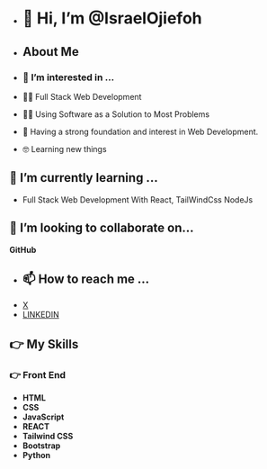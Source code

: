 - # 👋 Hi, I’m @IsraelOjiefoh #
- ## About Me
- ### 👀 I’m interested in ...
  
- 🧑‍💻  Full Stack Web Development
- 🧑‍💻  Using Software as a Solution to Most Problems 
- 📝  Having a strong foundation and interest in Web Development.
- 🤓 Learning new things 

 ## 🌱 I’m currently learning ...
 
- Full Stack Web Development With React, TailWindCss NodeJs

## 💞️ I’m looking to collaborate on...
**GitHub**
- ## 📫 How to reach me ...
- [X](x.com/Israel_Ojiefoh1)
- [LINKEDIN](https://www.linkedin.com/me?trk=p_mwlite_feed_updates-secondary_nav)

## 👉 My Skills
### 👉 Front End 
- **HTML**
- **CSS**
- **JavaScript**
- **REACT**
- **Tailwind CSS**
- **Bootstrap**
- **Python**
